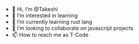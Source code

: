 - 👋 Hi, I’m @Takeshi
- 👀 I’m interested in learning
- 🌱 I’m currently learning rust lang
- 💞️ I’m looking to collaborate on javascript projects
- 📫 How to reach me as T-Code

<!---
celestial-blink/celestial-blink is a ✨ special ✨ repository because its `README.md` (this file) appears on your GitHub profile.
You can click the Preview link to take a look at your changes.
--->
